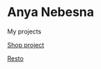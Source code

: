 

# Anya Nebesna

My projects

[Shop project](https://anianebesna.github.io/ShopProject/)

[Resto](https://anianebesna.github.io/resto/)
